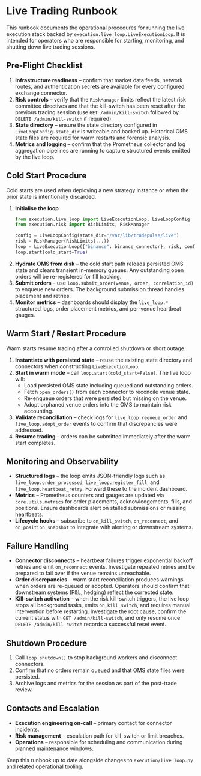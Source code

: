 # Live Trading Runbook

This runbook documents the operational procedures for running the live execution
stack backed by `execution.live_loop.LiveExecutionLoop`. It is intended for
operators who are responsible for starting, monitoring, and shutting down live
trading sessions.

## Pre-Flight Checklist

1. **Infrastructure readiness** – confirm that market data feeds, network
   routes, and authentication secrets are available for every configured
   exchange connector.
2. **Risk controls** – verify that the `RiskManager` limits reflect the latest
   risk committee directives and that the kill-switch has been reset after the
   previous trading session (use `GET /admin/kill-switch` followed by
   `DELETE /admin/kill-switch` if required).
3. **State directory** – ensure the state directory configured in
   `LiveLoopConfig.state_dir` is writeable and backed up. Historical OMS state
   files are required for warm restarts and forensic analysis.
4. **Metrics and logging** – confirm that the Prometheus collector and log
   aggregation pipelines are running to capture structured events emitted by
   the live loop.

## Cold Start Procedure

Cold starts are used when deploying a new strategy instance or when the prior
state is intentionally discarded.

1. **Initialise the loop**
   ```python
   from execution.live_loop import LiveExecutionLoop, LiveLoopConfig
   from execution.risk import RiskLimits, RiskManager

   config = LiveLoopConfig(state_dir="/var/lib/tradepulse/live")
   risk = RiskManager(RiskLimits(...))
   loop = LiveExecutionLoop({"binance": binance_connector}, risk, config=config)
   loop.start(cold_start=True)
   ```
2. **Hydrate OMS from disk** – the cold start path reloads persisted OMS state
   and clears transient in-memory queues. Any outstanding open orders will be
   re-registered for fill tracking.
3. **Submit orders** – use `loop.submit_order(venue, order, correlation_id)` to
   enqueue new orders. The background submission thread handles placement and
   retries.
4. **Monitor metrics** – dashboards should display the
   `live_loop.*` structured logs, order placement metrics, and per-venue
   heartbeat gauges.

## Warm Start / Restart Procedure

Warm starts resume trading after a controlled shutdown or short outage.

1. **Instantiate with persisted state** – reuse the existing state directory
   and connectors when constructing `LiveExecutionLoop`.
2. **Start in warm mode** – call `loop.start(cold_start=False)`. The live loop
   will:
   - Load persisted OMS state including queued and outstanding orders.
   - Fetch `open_orders()` from each connector to reconcile venue state.
   - Re-enqueue orders that were persisted but missing on the venue.
   - Adopt orphaned venue orders into the OMS to maintain risk accounting.
3. **Validate reconciliation** – check logs for `live_loop.requeue_order` and
   `live_loop.adopt_order` events to confirm that discrepancies were addressed.
4. **Resume trading** – orders can be submitted immediately after the warm
   start completes.

## Monitoring and Observability

- **Structured logs** – the loop emits JSON-friendly logs such as
  `live_loop.order_processed`, `live_loop.register_fill`, and
  `live_loop.heartbeat_retry`. Forward these to the incident dashboard.
- **Metrics** – Prometheus counters and gauges are updated via
  `core.utils.metrics` for order placements, acknowledgements, fills, and
  positions. Ensure dashboards alert on stalled submissions or missing heartbeats.
- **Lifecycle hooks** – subscribe to `on_kill_switch`, `on_reconnect`, and
  `on_position_snapshot` to integrate with alerting or downstream systems.

## Failure Handling

- **Connector disconnects** – heartbeat failures trigger exponential backoff
  retries and emit `on_reconnect` events. Investigate repeated retries and be
  prepared to fail over if the venue remains unreachable.
- **Order discrepancies** – warm start reconciliation produces warnings when
  orders are re-queued or adopted. Operators should confirm that downstream
  systems (P&L, hedging) reflect the corrected state.
- **Kill-switch activation** – when the risk kill-switch triggers, the live loop
  stops all background tasks, emits `on_kill_switch`, and requires manual
  intervention before restarting. Investigate the root cause, confirm the
  current status with `GET /admin/kill-switch`, and only resume once
  `DELETE /admin/kill-switch` records a successful reset event.

## Shutdown Procedure

1. Call `loop.shutdown()` to stop background workers and disconnect connectors.
2. Confirm that no orders remain queued and that OMS state files were persisted.
3. Archive logs and metrics for the session as part of the post-trade review.

## Contacts and Escalation

- **Execution engineering on-call** – primary contact for connector incidents.
- **Risk management** – escalation path for kill-switch or limit breaches.
- **Operations** – responsible for scheduling and communication during planned
  maintenance windows.

Keep this runbook up to date alongside changes to `execution/live_loop.py` and
related operational tooling.
